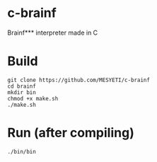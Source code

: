 # c-brainf
Brainf*** interpreter made in C
# Build
```
git clone https://github.com/MESYETI/c-brainf
cd brainf
mkdir bin
chmod +x make.sh
./make.sh
```
# Run (after compiling)
```
./bin/bin
```
